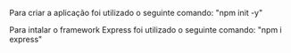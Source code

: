 Para criar a aplicação foi utilizado o seguinte comando: 
"npm init -y"

Para intalar o framework Express foi utilizado o seguinte comando:
"npm i express"